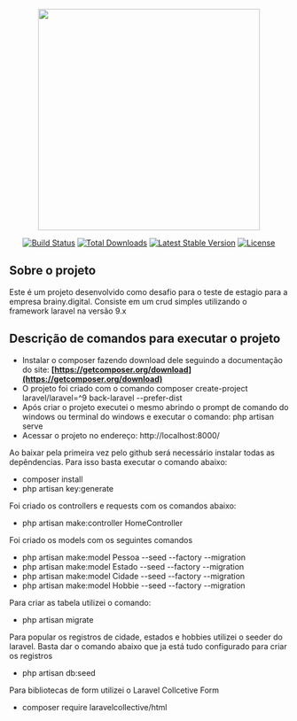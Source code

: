 <p align="center"><a href="https://laravel.com" target="_blank"><img src="https://raw.githubusercontent.com/laravel/art/master/logo-lockup/5%20SVG/2%20CMYK/1%20Full%20Color/laravel-logolockup-cmyk-red.svg" width="400"></a></p>

<p align="center">
<a href="https://travis-ci.org/laravel/framework"><img src="https://travis-ci.org/laravel/framework.svg" alt="Build Status"></a>
<a href="https://packagist.org/packages/laravel/framework"><img src="https://img.shields.io/packagist/dt/laravel/framework" alt="Total Downloads"></a>
<a href="https://packagist.org/packages/laravel/framework"><img src="https://img.shields.io/packagist/v/laravel/framework" alt="Latest Stable Version"></a>
<a href="https://packagist.org/packages/laravel/framework"><img src="https://img.shields.io/packagist/l/laravel/framework" alt="License"></a>
</p>

## Sobre o projeto

Este é um projeto desenvolvido como desafio para o teste de estagio para a empresa brainy.digital. Consiste em um crud simples utilizando o framework laravel na versão 9.x  


## Descrição de comandos para executar o projeto 

- Instalar o composer fazendo download dele seguindo a documentação do site: **[https://getcomposer.org/download](https://getcomposer.org/download)**
- O projeto foi criado com o comando composer create-project laravel/laravel=^9 back-laravel --prefer-dist
- Após criar o projeto executei o mesmo abrindo o prompt de comando do windows ou terminal do windows e executar o comando: php artisan serve
- Acessar o projeto no endereço: http://localhost:8000/

Ao baixar pela primeira vez pelo github será necessário instalar todas as depêndencias. Para isso basta executar o comando abaixo:
- composer install 
- php artisan key:generate

Foi criado os controllers e requests com os comandos abaixo:
- php artisan make:controller HomeController

Foi criado os models com os seguintes comandos
- php artisan make:model Pessoa --seed --factory --migration
- php artisan make:model Estado --seed --factory --migration
- php artisan make:model Cidade --seed --factory --migration
- php artisan make:model Hobbie --seed --factory --migration

Para criar as tabela utilizei o comando:
- php artisan migrate

Para popular os registros de cidade, estados e hobbies utilizei o seeder do laravel. Basta dar o comando abaixo que ja está tudo configurado para criar os registros
- php artisan db:seed

Para bibliotecas de form utilizei o Laravel Collcetive Form
- composer require laravelcollective/html

